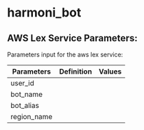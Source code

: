# harmoni_bot

## AWS Lex Service Parameters:

Parameters input for the aws lex service: 

| Parameters           | Definition | Values |
|----------------------|------------|--------|
|user_id               |            |        |
|bot_name              |            |        |
|bot_alias             |            |        |
|region_name           |            |        |
